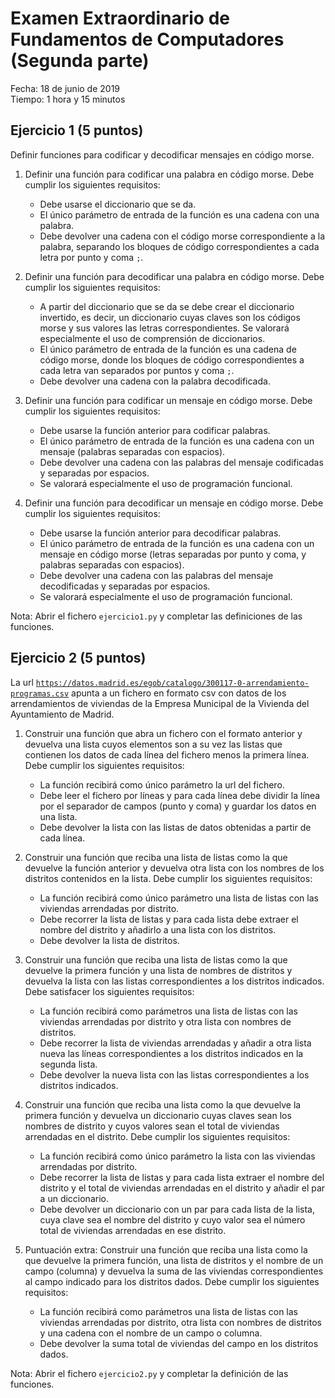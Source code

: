 # Examen Extraordinario de Fundamentos de Computadores (Segunda parte)
Fecha: 18 de junio de 2019  
Tiempo: 1 hora y 15 minutos

## Ejercicio 1 (5 puntos)
Definir funciones para codificar y decodificar mensajes en código morse.

1. Definir una función para codificar una palabra en código morse. Debe cumplir los siguientes requisitos:

   - Debe usarse el diccionario que se da.
   - El único parámetro de entrada de la función es una cadena con una palabra.
   - Debe devolver una cadena con el código morse correspondiente a la palabra, separando los bloques de código correspondientes a cada letra por punto y coma `;`.

2. Definir una función para decodificar una palabra en código morse. Debe cumplir los siguientes requisitos:

   - A partir del diccionario que se da se debe crear el diccionario invertido, es decir, un diccionario cuyas claves son los códigos morse y sus valores las letras correspondientes. Se valorará especialmente el uso de comprensión de diccionarios.
   - El único parámetro de entrada de la función es una cadena de código morse, donde los bloques de código correspondientes a cada letra van separados por puntos y coma `;`.
   - Debe devolver una cadena con la palabra decodificada.

3. Definir una función para codificar un mensaje en código morse. Debe cumplir los siguientes requisitos:

   - Debe usarse la función anterior para codificar palabras.
   - El único parámetro de entrada de la función es una cadena con un mensaje (palabras separadas con espacios).
   - Debe devolver una cadena con las palabras del mensaje codificadas y separadas por espacios.
   - Se valorará especialmente el uso de programación funcional.

4. Definir una función para decodificar un mensaje en código morse. Debe cumplir los siguientes requisitos:

   - Debe usarse la función anterior para decodificar palabras.
   - El único parámetro de entrada de la función es una cadena con un mensaje en código morse (letras separadas por punto y coma, y palabras separadas con espacios).
   - Debe devolver una cadena con las palabras del mensaje decodificadas y separadas por espacios.
   - Se valorará especialmente el uso de programación funcional.

Nota: Abrir el fichero `ejercicio1.py` y completar las definiciones de las funciones.

## Ejercicio 2 (5 puntos)
La url [`https://datos.madrid.es/egob/catalogo/300117-0-arrendamiento-programas.csv`](https://datos.madrid.es/egob/catalogo/300117-0-arrendamiento-programas.csv) apunta a un fichero en formato csv con datos de los arrendamientos de viviendas de la Empresa Municipal de la Vivienda del Ayuntamiento de Madrid. 

1. Construir una función que abra un fichero con el formato anterior y devuelva una lista cuyos elementos son a su vez las listas que contienen los datos de cada línea del fichero menos la primera línea. Debe cumplir los siguientes requisitos:

   - La función recibirá como único parámetro la url del fichero.
   - Debe leer el fichero por líneas y para cada línea debe dividir la línea por el separador de campos (punto y coma) y guardar los datos en una lista.
   - Debe devolver la lista con las listas de datos obtenidas a partir de cada línea.

2. Construir una función que reciba una lista de listas como la que devuelve la función anterior y devuelva otra lista con los nombres de los distritos contenidos en la lista. Debe cumplir los siguientes requisitos:

    - La función recibirá como único parámetro una lista de listas con las viviendas arrendadas por distrito.
    - Debe recorrer la lista de listas y para cada lista debe extraer el nombre del distrito y añadirlo a una lista con los distritos.
    - Debe devolver la lista de distritos.

3. Construir una función que reciba una lista de listas como la que devuelve la primera función y una lista de nombres de distritos y devuelva la lista con las listas correspondientes a los distritos indicados. Debe satisfacer los siguientes requisitos:

    - La función recibirá como parámetros una lista de listas con las viviendas arrendadas por distrito y otra lista con nombres de distritos.
    - Debe recorrer la lista de viviendas arrendadas y añadir a otra lista nueva las líneas correspondientes a los distritos indicados en la segunda lista.
    - Debe devolver la nueva lista con las listas correspondientes a los distritos indicados.

4. Construir una función que reciba una lista como la que devuelve la primera función y devuelva un diccionario cuyas claves sean los nombres de distrito y cuyos valores sean el total de viviendas arrendadas en el distrito. Debe cumplir los siguientes requisitos:

    - La función recibirá como único parámetro la lista con las viviendas arrendadas por distrito.
    - Debe recorrer la lista de listas y para cada lista extraer el nombre del distrito y el total de viviendas arrendadas en el distrito y añadir el par a un diccionario.
    - Debe devolver un diccionario con un par para cada lista de la lista, cuya clave sea el nombre del distrito y cuyo valor sea el número total de viviendas arrendadas en ese distrito.

5. Puntuación extra: Construir una función que reciba una lista como la que devuelve la primera función, una lista de distritos y el nombre de un campo (columna) y devuelva la suma de las viviendas correspondientes al campo indicado para los distritos dados. Debe cumplir los siguientes requisitos:

   - La función recibirá como parámetros una lista de listas con las viviendas arrendadas por distrito, otra lista con nombres de distritos y una cadena con el nombre de un campo o columna.
   - Debe devolver la suma total de viviendas del campo en los distritos dados.

Nota: Abrir el fichero `ejercicio2.py` y completar la definición de las funciones.

